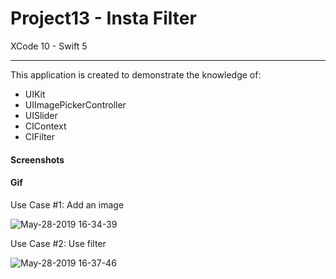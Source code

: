 # Project13 - Insta Filter

XCode 10 - Swift 5

-----

This application is created to demonstrate the knowledge of:

- UIKit
- UIImagePickerController
- UISlider
- CIContext
- CIFilter

#### Screenshots

#### Gif

Use Case #1: Add an image

![May-28-2019 16-34-39](https://user-images.githubusercontent.com/15698572/58510367-94867d80-8166-11e9-9de4-920301e41cc6.gif)

Use Case #2: Use filter

![May-28-2019 16-37-46](https://user-images.githubusercontent.com/15698572/58510563-019a1300-8167-11e9-835b-a288f46a3dad.gif)
